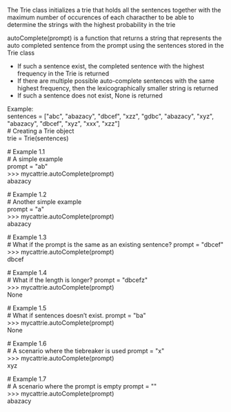 The Trie class initializes a trie that holds all the sentences together with the maximum number of occurences of each characther to be able to determine the strings with the highest probability in the trie

autoComplete(prompt) is a function that returns a string that represents the auto completed sentence from the prompt using the sentences stored in the Trie class
- If such a sentence exist, the completed sentence with the highest frequency in the Trie is returned
- If there are multiple possible auto-complete sentences with the same highest frequency, then the lexicographically smaller string is returned
- If such a sentence does not exist, None is returned

Example:\
sentences = ["abc", "abazacy", "dbcef", "xzz", "gdbc", "abazacy", "xyz", "abazacy", "dbcef", "xyz", "xxx", "xzz"]\
\# Creating a Trie object\
trie = Trie(sentences)

\# Example 1.1\
\# A simple example\
prompt = "ab"\
\>>> mycattrie.autoComplete(prompt)\
abazacy

\# Example 1.2\
\# Another simple example\
prompt = "a"\
\>>> mycattrie.autoComplete(prompt)\
abazacy

\# Example 1.3\
\# What if the prompt is the same as an existing sentence?
prompt = "dbcef"\
\>>> mycattrie.autoComplete(prompt)\
dbcef

\# Example 1.4\
\# What if the length is longer?
prompt = "dbcefz"\
\>>> mycattrie.autoComplete(prompt)\
None

\# Example 1.5\
\# What if sentences doesn’t exist.
prompt = "ba"\
\>>> mycattrie.autoComplete(prompt)\
None

\# Example 1.6\
\# A scenario where the tiebreaker is used
prompt = "x"\
\>>> mycattrie.autoComplete(prompt)\
xyz

\# Example 1.7\
\# A scenario where the prompt is empty
prompt = ""\
\>>> mycattrie.autoComplete(prompt)\
abazacy


